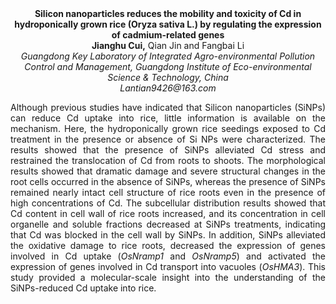 <center><strong>Silicon nanoparticles reduces the mobility and toxicity of Cd in hydroponically grown rice (Oryza sativa L.) by regulating the
expression of cadmium-related genes</strong> 

<center><strong>Jianghu Cui,</strong> Qian Jin and Fangbai Li

<center><i>Guangdong Key Laboratory of Integrated Agro-environmental Pollution
Control and Management, Guangdong Institute of Eco-environmental Science
& Technology, China</i> 

<center><i>Lantian9426@163.com</i> 

<p style="text-align:justify">Although previous studies have indicated that Silicon nanoparticles
(SiNPs) can reduce Cd uptake into rice, little information is available
on the mechanism. Here, the hydroponically grown rice seedings exposed
to Cd treatment in the presence or absence of Si NPs were characterized.
The results showed that the presence of SiNPs alleviated Cd stress and
restrained the translocation of Cd from roots to shoots. The
morphological results showed that 
dramatic damage and severe structural changes in the root cells occurred
in the absence of SiNPs, whereas the presence of SiNPs remained nearly
intact cell structure of rice roots even in the presence of high
concentrations of Cd. The subcellular distribution results showed that
Cd content in cell wall of rice roots increased, and its concentration
in cell organelle and soluble fractions decreased at SiNPs treatments, indicating that Cd was blocked in the cell
wall by SiNPs. In addition, SiNPs alleviated
the oxidative damage to rice roots, decreased the expression of genes
involved in Cd uptake (<i>OsNramp1</i> and <i>OsNramp5</i>) and activated the
expression of genes involved in Cd transport into vacuoles (<i>OsHMA3</i>).
This study provided a molecular-scale insight into the understanding of
the SiNPs-reduced Cd uptake into rice.
